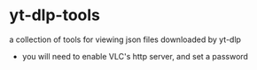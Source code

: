 # yt-dlp-tools
a collection of tools for viewing json files downloaded by yt-dlp

- you will need to enable VLC's http server, and set a password